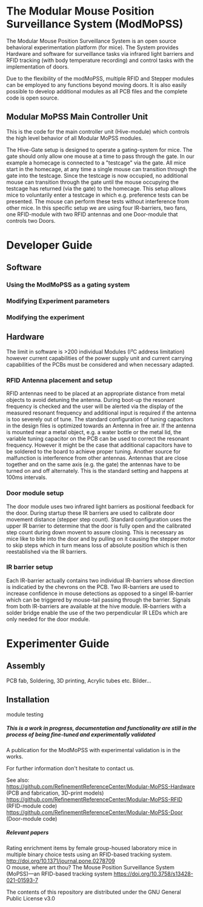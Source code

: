 # The Modular Mouse Position Surveillance System (ModMoPSS)
The Modular Mouse Position Surveillance System is an open source behavioral experimentation platform (for mice). The System provides Hardware and software for surveillance tasks via infrared light barriers and RFID tracking (with body temperature recording) and control tasks with the implementation of doors.

Due to the flexibility of the modMoPSS, multiple RFID and Stepper modules can be employed to any functions beyond moving doors. It is also easily possible to develop additional modules as all PCB files and the complete code is open source.

## Modular MoPSS Main Controller Unit

This is the code for the main controller unit (Hive-module) which controls the high level behavior of all Modular MoPSS modules.

The Hive-Gate setup is designed to operate a gating-system for mice. The gate should only allow one mouse at a time to pass through the gate. In our example a homecage is connected to a "testcage" via the gate. All mice start in the homecage, at any time a single mouse can transition through the gate into the testcage. Since the testcage is now occupied, no additional mouse can transition through the gate until the mouse occupying the testcage has returned (via the gate) to the homecage.
This setup allows mice to voluntarily enter a testcage in which e.g. preference tests can be presented. The mouse can perform these tests without interference from other mice.
In this specific setup we are using four IR-barriers, two fans, one RFID-module with two RFID antennas and one Door-module that controls two Doors.



# Developer Guide

## Software
### Using the ModMoPSS as a gating system
### Modifying Experiment parameters
### Modifying the experiment

## Hardware
The limit in software is >200 individual Modules (I²C address limitation) however current capabilities of the power supply unit and current carrying capabilities of the PCBs must be considered and when necessary adapted. 

### RFID Antenna placement and setup
RFID antennas need to be placed at an appropriate distance from metal objects to avoid detuning the antenna. During boot-up the resonant frequency is checked and the user will be alerted via the display of the measured resonant frequency and additional input is required if the antenna is too severely out of tune. The standard configuration of tuning capacitors in the design files is optimized towards an Antenna in free air. If the antenna is mounted near a metal object, e.g. a water bottle or the metal lid, the variable tuning capacitor on the PCB can be used to correct the resonant frequency. However it might be the case that additional capacitors have to be soldered to the board to achieve proper tuning.
Another source for malfunction is interference from other antennas. Antennas that are close together and on the same axis (e.g. the gate) the antennas have to be turned on and off alternately. This is the standard setting and happens at 100ms intervals.

### Door module setup
The door module uses two infrared light barriers as positional feedback for the door. During startup these IR barriers are used to calibrate door movement distance (stepper step count). Standard configuration uses the upper IR barrier to determine that the door is fully open and the calibrated step count during down movent to assure closing. This is necessary as mice like to bite into the door and by pulling on it causing the stepper motor to skip steps which in turn means loss of absolute position which is then reestablished via the IR barriers. 

### IR barrier setup
Each IR-barrier actually contains two individual IR-barriers whose direction is indicatied by the chevrons on the PCB. Two IR-barriers are used to increase confidence in mouse detections as opposed to a singel IR-barrier which can be triggered by mouse-tail passing through the barrier. Signals from both IR-barriers are available at the hive module.
IR-barriers with a solder bridge enable the use of the two perpendicular IR LEDs which are only needed for the door module.

# Experimenter Guide

## Assembly
PCB fab, Soldering, 3D printing, Acrylic tubes etc.
Bilder...

## Installation
module testing


##### This is a work in progress, documentation and functionality are still in the process of being fine-tuned and experimentally validated
A publication for the ModMoPSS with experimental validation is in the works.

For further information don't hesitate to contact us.

See also: \
https://github.com/RefinementReferenceCenter/Modular-MoPSS-Hardware (PCB and fabrication, 3D-print models)\
https://github.com/RefinementReferenceCenter/Modular-MoPSS-RFID (RFID-module code)\
https://github.com/RefinementReferenceCenter/Modular-MoPSS-Door (Door-module code)

##### Relevant papers
Rating enrichment items by female group-housed laboratory mice in multiple binary choice tests using an RFID-based tracking system. http://doi.org/10.1371/journal.pone.0278709 \
O mouse, where art thou? The Mouse Position Surveillance System (MoPSS)—an RFID-based tracking system https://doi.org/10.3758/s13428-021-01593-7

The contents of this repository are distributed under the GNU General Public License v3.0
